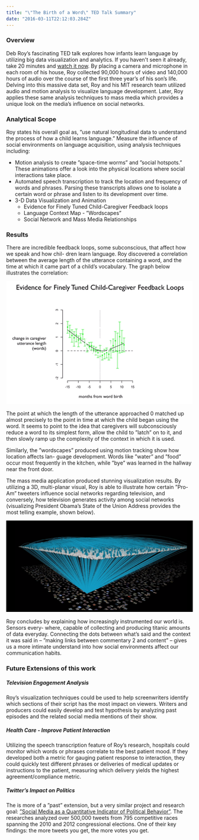 ```yaml
---
title: "\"The Birth of a Word\" TED Talk Summary"
date: "2016-03-11T22:12:03.284Z"
---
```


### Overview

Deb Roy’s fascinating TED talk explores how infants learn language by utilizing big data visualization and analytics. If you haven't seen it already, take 20 minutes and [watch it now](https://www.ted.com/talks/deb_roy_the_birth_of_a_word?language=en). By placing a camera and microphone in each room of his house, Roy collected 90,000 hours of video and 140,000 hours of audio over the course of the first three year’s of his son’s life. Delving into this massive data set, Roy and his MIT research team utilized audio and motion analysis to visualize language development. Later, Roy applies these same analysis techniques to mass media which provides a unique look on the media’s influence on social networks.

### Analytical Scope

Roy states his overall goal as, ”use natural longitudinal data to understand the process of how a child learns language.” Measure the influence of social environments on language acquisition, using analysis techniques including:
- Motion analysis to create ”space-time worms” and ”social hotspots.” These animations offer a look into the physical locations where social interactions take place.
- Automated speech transcription to track the location and frequency of words and phrases. Parsing these transcripts allows one to isolate a certain word or phrase and listen to its development over time.
- 3-D Data Visualization and Animation
	- Evidence for Finely Tuned Child-Caregiver Feedback loops
	- Language Context Map - ”Wordscapes”
	- Social Network and Mass Media Relationships

### Results

There are incredible feedback loops, some subconscious, that affect how we speak and how chil- dren learn language. Roy discovered a correlation between the average length of the utterance containing a word, and the time at which it came part of a child’s vocabulary. The graph below illustrates the correlation:

![](utterance.png)

 The point at which the length of the utterance approached 0 matched up almost precisely to the point in time at which the child began using the word. It seems to point to the idea that caregivers will subconsciously reduce a word to its simplest form, allow the child to ”latch” on to it, and then slowly ramp up the complexity of the context in which it is used.

Similarly, the ”wordscapes” produced using motion tracking show how location affects lan- guage development. Words like ”water” and ”food” occur most frequently in the kitchen, while ”bye” was learned in the hallway near the front door.

The mass media application produced stunning visualization results. By utilizing a 3D, multi-planar visual, Roy is able to illustrate how certain ”Pro-Am” tweeters influence social networks regarding television, and conversely, how television generates activity among social networks (visualizing President Obama’s State of the Union Address provides the most telling example, shown below).

![](obama.png)

Roy concludes by explaining how increasingly instrumented our world is. Sensors every- where, capable of collecting and producing titanic amounts of data everyday. Connecting the dots between what’s said and the context it was said in – ”making links between commentary 2 and content” – gives us a more intimate understand into how social environments affect our communication habits.

### Future Extensions of this work

##### Television Engagement Analysis
Roy’s visualization techniques could be used to help screenwriters identify which sections of their script has the most impact on viewers. Writers and producers could easily develop and test hypothesis by analyzing past episodes and the related social media mentions of their show.

##### Health Care - Improve Patient Interaction
Utilizing the speech transcription feature of Roy’s research, hospitals could monitor which words or phrases correlate to the best patient mood. If they developed both a metric for gauging patient response to interaction, they could quickly test different phrases or deliveries of medical updates or instructions to the patient, measuring which delivery yields the highest agreement/compliance metric.

##### Twitter’s Impact on Politics
The is more of a ”past” extension, but a very similar project and research goal: [”Social Media as a Quantitative Indicator of Political Behavior”](http://brenocon.com/tweet_share_elex_analysis_of_digrazia/SSRN-id2235423.pdf). The researches analyzed over 500,000 tweets from 795 competitive races spanning the 2010 and 2012 congressional elections. One of their key findings: the more tweets you get, the more votes you get.
